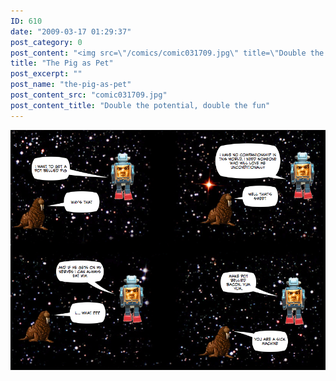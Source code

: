 ```yaml
---
ID: 610
date: "2009-03-17 01:29:37"
post_category: 0
post_content: "<img src=\"/comics/comic031709.jpg\" title=\"Double the potential, double the fun\" />"
title: "The Pig as Pet"
post_excerpt: ""
post_name: "the-pig-as-pet"
post_content_src: "comic031709.jpg"
post_content_title: "Double the potential, double the fun"
---
```



[![Double the potential, double the fun](/comics-hi-res/comic031709.jpg)](/comics-hi-res/comic031709.jpg)
